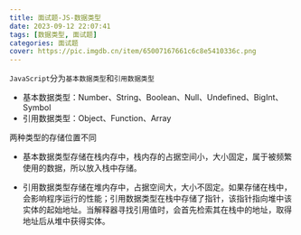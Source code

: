 ```yaml
---
title: 面试题-JS-数据类型
date: 2023-09-12 22:07:41
tags: [数据类型, 面试题]
categories: 面试题
cover: https://pic.imgdb.cn/item/65007167661c6c8e5410336c.png
---
```


`JavaScript`分为`基本数据类型`和`引用数据类型`

- 基本数据类型：Number、String、Boolean、Null、Undefined、BigInt、Symbol
- 引用数据类型：Object、Function、Array

两种类型的存储位置不同

- 基本数据类型存储在栈内存中，栈内存的占据空间小，大小固定，属于被频繁使用的数据，所以放入栈中存储。

- 引用数据类型存储在堆内存中，占据空间大，大小不固定。如果存储在栈中，会影响程序运行的性能；引用数据类型在栈中存储了指针，该指针指向堆中该实体的起始地址。当解释器寻找引用值时，会首先检索其在栈中的地址，取得地址后从堆中获得实体。

